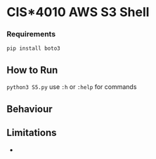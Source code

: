 # CIS\*4010 AWS S3 Shell

### Requirements

`pip install boto3`

## How to Run

`python3 S5.py`
use `:h` or `:help` for commands

## Behaviour

## Limitations

-
